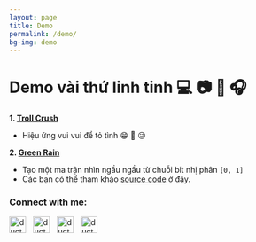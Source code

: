 ```yaml
---
layout: page
title: Demo
permalink: /demo/
bg-img: demo
---
```


# Demo vài thứ linh tinh 💻 📷 🎹 🎧

**1. [Troll Crush](/something/crush/index.html)**
- Hiệu ứng vui vui để  tỏ tình 😁 🥰 😜

**2. [Green Rain](/something/green-rain/index.html)**
- Tạo một ma trận nhìn ngầu ngầu từ chuỗi bit nhị phân `[0, 1]`
- Các bạn có thể  tham khảo [source code](https://github.com/ductnn/Green-Rain)
ở đây.


### Connect with me:

[<img align="left" alt="ductnn.github.io" style="width: 30px;" src="https://avatars.githubusercontent.com/u/22121217?s=400&u=b331f35d43e369366b36162c77b89437a83b7ca3&v=4" />][website]
[<img align="left" alt="ductnn | Twitter" style="width: 30px; padding-left: 0px;margin-left: 10px;" src="https://cdn.jsdelivr.net/npm/simple-icons@v3/icons/twitter.svg" />][twitter]
[<img align="left" alt="ductnn | LinkedIn" style="width: 30px; padding-left: 0px;margin-left: 10px;" src="https://cdn.jsdelivr.net/npm/simple-icons@v3/icons/linkedin.svg" />][linkedin]
[<img align="left" alt="ductnn | Instagram" style="width: 30px; padding-left: 0px;margin-left: 10px;" src="https://cdn.jsdelivr.net/npm/simple-icons@v3/icons/instagram.svg" />][instagram]

[website]: https://ductnn.github.io
[twitter]: https://twitter.com/ductn4
[instagram]: https://instagram.com/ductn_
[linkedin]: https://linkedin.com/in/ductnn
